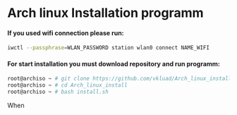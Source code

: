 # Arch linux Installation programm

#### If you used wifi connection please run:
```sh
iwctl --passphrase=WLAN_PASSWORD station wlan0 connect NAME_WIFI
```
#### For start installation you must download repository and run programm:
```sh
root@archiso ~ # git clone https://github.com/vkluad/Arch_linux_install.git
root@archiso ~ # cd Arch_linux_install
root@archiso ~ # bash install.sh
```

When

